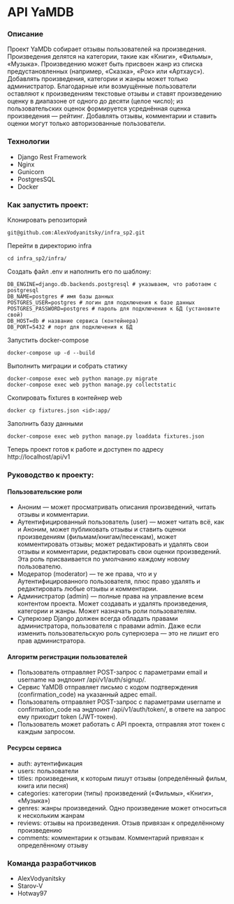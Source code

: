 # API YaMDB
### Описание
Проект YaMDb собирает отзывы пользователей на произведения.
Произведения делятся на категории, такие как «Книги», «Фильмы», «Музыка».
Произведению может быть присвоен жанр из списка предустановленных (например, «Сказка», «Рок» или «Артхаус»).
Добавлять произведения, категории и жанры может только администратор.
Благодарные или возмущённые пользователи оставляют к произведениям текстовые отзывы и ставят произведению оценку в диапазоне от одного до десяти (целое число);
из пользовательских оценок формируется усреднённая оценка произведения — рейтинг.
Добавлять отзывы, комментарии и ставить оценки могут только авторизованные пользователи.

### Технологии
- Django Rest Framework
- Nginx
- Gunicorn
- PostgresSQL
- Docker

### Как запустить проект:
Клонировать репозиторий
```
git@github.com:AlexVodyanitsky/infra_sp2.git
```
Перейти в директорию infra
```
cd infra_sp2/infra/
```
Создать файл .env и наполнить его по шаблону:
```
DB_ENGINE=django.db.backends.postgresql # указываем, что работаем с postgresql
DB_NAME=postgres # имя базы данных
POSTGRES_USER=postgres # логин для подключения к базе данных
POSTGRES_PASSWORD=postgres # пароль для подключения к БД (установите свой)
DB_HOST=db # название сервиса (контейнера)
DB_PORT=5432 # порт для подключения к БД
```
Запустить docker-compose
```
docker-compose up -d --build
```
Выполнить миграции и собрать статику
```
docker-compose exec web python manage.py migrate
docker-compose exec web python manage.py collectstatic
```
Скопировать fixtures в контейнер web
```
docker cp fixtures.json <id>:app/
```
Заполнить базу данными
```
docker-compose exec web python manage.py loaddata fixtures.json
```
Теперь проект готов к работе и доступен по адресу http://localhost/api/v1
### Руководство к проекту:
#### Пользовательские роли
 - Аноним — может просматривать описания произведений, читать отзывы и комментарии.
 - Аутентифицированный пользователь (user) — может читать всё, как и Аноним, может публиковать отзывы и ставить оценки произведениям (фильмам/книгам/песенкам), может комментировать отзывы; может редактировать и удалять свои отзывы и комментарии, редактировать свои оценки произведений. Эта роль присваивается по умолчанию каждому новому пользователю.
 - Модератор (moderator) — те же права, что и у Аутентифицированного пользователя, плюс право удалять и редактировать любые отзывы и комментарии.
 - Администратор (admin) — полные права на управление всем контентом проекта. Может создавать и удалять произведения, категории и жанры. Может назначать роли пользователям.
 - Суперюзер Django должен всегда обладать правами администратора, пользователя с правами admin. Даже если изменить пользовательскую роль суперюзера — это не лишит его прав администратора.

#### Алгоритм регистрации пользователей
 - Пользователь отправляет POST-запрос с параметрами email и username на эндпоинт /api/v1/auth/signup/.
 - Сервис YaMDB отправляет письмо с кодом подтверждения (confirmation_code) на указанный адрес email.
 - Пользователь отправляет POST-запрос с параметрами username и confirmation_code на эндпоинт /api/v1/auth/token/, в ответе на запрос ему приходит token (JWT-токен).
 - Пользователь может работать с API проекта, отправляя этот токен с каждым запросом.

#### Ресурсы сервиса
- auth: аутентификация
- users: пользователи
- titles: произведения, к которым пишут отзывы (определённый фильм, книга или песня)
- categories: категории (типы) произведений («Фильмы», «Книги», «Музыка»)
- genres: жанры произведений. Одно произведение может относиться к нескольким жанрам
- reviews: отзывы на произведения. Отзыв привязан к определённому произведению
- comments: комментарии к отзывам. Комментарий привязан к определённому отзыву

### Команда разработчиков
- AlexVodyanitsky
- Starov-V
- Hotway97


